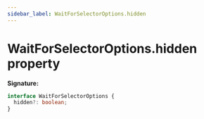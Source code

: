 ```yaml
---
sidebar_label: WaitForSelectorOptions.hidden
---
```


# WaitForSelectorOptions.hidden property

**Signature:**

```typescript
interface WaitForSelectorOptions {
  hidden?: boolean;
}
```
